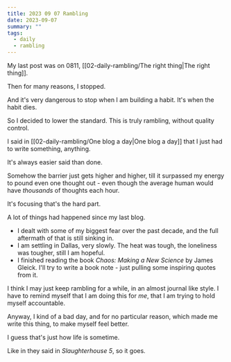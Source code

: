 ```yaml
---
title: 2023 09 07 Rambling
date: 2023-09-07
summary: ""
tags:
  - daily
  - rambling
---
```


My last post was on 0811, [[02-daily-rambling/The right thing|The right thing]].

Then for many reasons, I stopped.

And it's very dangerous to stop when I am building a habit.
It's when the habit dies.

So I decided to lower the standard.
This is truly rambling, without quality control.

I said in [[02-daily-rambling/One blog a day|One blog a day]] that I just had to write something, anything.

It's always easier said than done.

Somehow the barrier just gets higher and higher, till it surpassed my energy to pound even one thought out - 
even though the average human would have *thousands* of thoughts each hour.

It's focusing that's the hard part.

A lot of things had happened since my last blog.

- I dealt with some of my biggest fear over the  past decade,
and the full aftermath of that is still sinking in.
- I am settling in Dallas, very slowly. The heat was tough, the loneliness was tougher, still I am hopeful.
- I finished reading the book *Chaos: Making a New Science* by James Gleick. I'll try to write a book note - just pulling some inspiring quotes from it.

I think I may just keep rambling for a while, in an almost journal like style.
I have to remind myself that I am doing this for *me*,
that I am trying to hold myself accountable.

Anyway, I kind of a bad day, and for no particular reason, 
which made me write this thing, to make myself feel better.

I guess that's just how life is sometime.

Like in they said in *Slaughterhouse 5*, so it goes.